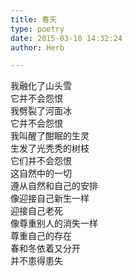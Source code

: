 ```yaml
---  
title: 春天  
type: poetry  
date: 2015-03-10 14:32:24  
author: Herb  

---  
```

我融化了山头雪  
它并不会怨恨  
我劈裂了河面冰  
它并不会怨恨  
我叫醒了酣眠的生灵  
生发了光秃秃的树枝  
它们并不会怨恨    
这自然中的一切  
遵从自然和自己的安排  
像迎接自己新生一样  
迎接自己老死  
像尊重别人的消失一样  
尊重自己的存在  
春和冬依着又分开  
并不患得患失